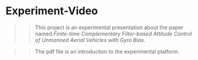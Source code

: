 # Experiment-Video
>>This project is an experimental presentation about the paper named *Finite-time Complementary Filter-based Attitude Control of Unmanned Aerial Vehicles with Gyro Bias*.

>>The pdf file is an introduction to the experimental platform.
